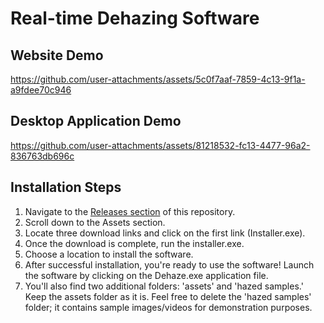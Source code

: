 # Real-time Dehazing Software
## Website Demo
https://github.com/user-attachments/assets/5c0f7aaf-7859-4c13-9f1a-a9fdee70c946
## Desktop Application Demo
https://github.com/user-attachments/assets/81218532-fc13-4477-96a2-836763db696c
## Installation Steps
1. Navigate to the [Releases section](https://github.com/chhaviGupta986/Dehazing-Software/releases/tag/v1.0.0) of this repository.
2. Scroll down to the Assets section.
3. Locate three download links and click on the first link (Installer.exe).
4. Once the download is complete, run the installer.exe.
5. Choose a location to install the software.
6. After successful installation, you're ready to use the software! Launch the software by clicking on the Dehaze.exe application file.
7. You'll also find two additional folders: 'assets' and 'hazed samples.' Keep the assets folder as it is. Feel free to delete the 'hazed samples' folder; it contains sample images/videos for demonstration purposes.

